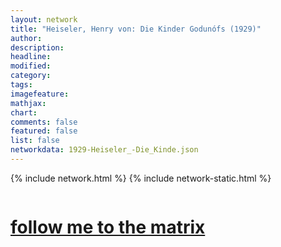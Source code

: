 ```yaml
---
layout: network
title: "Heiseler, Henry von: Die Kinder Godunófs (1929)"
author:
description:
headline:
modified:
category:
tags: 
imagefeature: 
mathjax: 
chart: 
comments: false
featured: false
list: false
networkdata: 1929-Heiseler_-Die_Kinde.json
---
```

{% include network.html %}
{% include network-static.html %}
<div class="row">
  <div class="small-5 small-centered columns"><a href="/matrix29"><h1>follow me to the matrix</h1></a>
</div>
</div>
